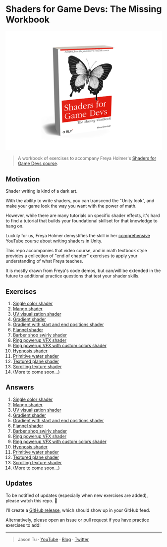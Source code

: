 # Shaders for Game Devs: The Missing Workbook

<img src="./Images/book_cover2.png" alt="Shaders for Game Devs book cover" width="600" />

> A workbook of exercises to accompany Freya Holmer's [Shaders for Game Devs course](https://www.youtube.com/playlist?list=PLImQaTpSAdsCnJon-Eir92SZMl7tPBS4Z).

## Motivation

Shader writing is kind of a dark art.

With the ability to write shaders, you can transcend the "Unity look", and make your game look the way you want with the power of math.

However, while there are many tutorials on specific shader effects, it's hard to find a tutorial that builds your foundational skillset for that knowledge to hang on.

Luckily for us, Freya Holmer demystifies the skill in her [comprehensive YouTube course about writing shaders in Unity](https://www.youtube.com/playlist?list=PLImQaTpSAdsCnJon-Eir92SZMl7tPBS4Z).

This repo accompanies that video course, and in math textbook style provides a collection of "end of chapter" exercises to apply your understanding of what Freya teaches.

It is mostly drawn from Freya's code demos, but can/will be extended in the future to additional practice questions that test your shader skills.

## Exercises

1. [Single color shader](./Exercises/01_Single_color.md)
2. [Mango shader](./Exercises/02_Mango.md)
3. [UV visualization shader](./Exercises/03_UV_visualization.md)
4. [Gradient shader](./Exercises/04_Gradient.md)
5. [Gradient with start and end positions shader](./Exercises/05_Gradient_with_start_and_end_positions.md)
6. [Flannel shader](./Assets/Exercises/06_Flannel.md)
7. [Barber shop swirly shader](./Assets/Exercises/07_Barber_shop_swirly.md)
8. [Ring powerup VFX shader](./Assets/Exercises/08_Ring_powerup.md)
9. [Ring powerup VFX with custom colors shader](./Assets/Exercises/09_Ring_powerup_with_custom_colors.md)
10. [Hypnosis shader](./Assets/Exercises/10_Hypnosis.md)
11. [Primitive water shader](./Assets/Exercises/11_Primitive_water.md)
12. [Textured plane shader](./Assets/Exercises/12_Textured_plane.md)
13. [Scrolling texture shader](./Assets/Exercises/13_Scrolling_texture.md)
14. (More to come soon...)

## Answers

1. [Single color shader](./Assets/Shaders/01_Single_color.shader)
2. [Mango shader](./Assets/Shaders/02_Mango.shader)
3. [UV visualization shader](./Assets/Shaders/03_UV_visualization.shader)
4. [Gradient shader](./Assets/Shaders/04_Gradient.shader)
5. [Gradient with start and end positions shader](./Assets/Shaders/05_Gradient_with_start_and_end_positions.shader)
6. [Flannel shader](./Assets/Shaders/06_Flannel.shader)
7. [Barber shop swirly shader](./Assets/Shaders/07_Barber_shop_swirly.shader)
8. [Ring powerup VFX shader](./Assets/Shaders/08_Ring_powerup.shader)
9. [Ring powerup VFX with custom colors shader](./Assets/Shaders/09_Ring_powerup_with_custom_colors.shader)
10. [Hypnosis shader](./Assets/Shaders/10_Hypnosis.shader)
11. [Primitive water shader](./Assets/Shaders/11_Primitive_water.shader)
12. [Textured plane shader](./Assets/Shaders/12_Textured_plane.shader)
13. [Scrolling texture shader](./Assets/Shaders/13_Scrolling_texture.shader)
14. (More to come soon...)

## Updates

To be notified of updates (especially when new exercises are added), please watch this repo. :eyes:

I'll create a [GitHub release](https://github.com/nucleartide/Shaders-for-Game-Devs-Workbook/releases), which should show up in your GitHub feed.

Alternatively, please open an issue or pull request if you have practice exercises to add!

---

> Jason Tu · [YouTube](https://youtube.com/nucleartide) · [Blog](https://jasont.co/) · [Twitter](https://twitter.com/nucleartide)
